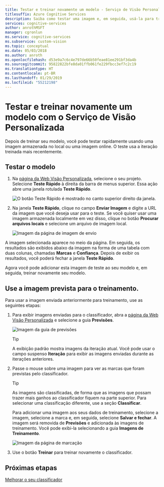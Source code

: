 ```yaml
---
title: Testar e treinar novamente um modelo - Serviço de Visão Personalizada
titlesuffix: Azure Cognitive Services
description: Saiba como testar uma imagem e, em seguida, usá-la para treinar novamente o modelo.
services: cognitive-services
author: anrothMSFT
manager: cgronlun
ms.service: cognitive-services
ms.subservice: custom-vision
ms.topic: conceptual
ms.date: 05/03/2018
ms.author: anroth
ms.openlocfilehash: d53e9a7c6c4e797de66b50feae81ee291bf3da4b
ms.sourcegitcommit: 95822822bfe8da01ffb061fe229fbcc3ef7c2c19
ms.translationtype: HT
ms.contentlocale: pt-BR
ms.lasthandoff: 01/29/2019
ms.locfileid: "55212198"
---
```

# <a name="test-and-retrain-a-model-with-custom-vision-service"></a>Testar e treinar novamente um modelo com o Serviço de Visão Personalizada

Depois de treinar seu modelo, você pode testar rapidamente usando uma imagem armazenada no local ou uma imagem online. O teste usa a iteração treinada mais recentemente.

## <a name="test-your-model"></a>Testar o modelo

1. Na [página da Web Visão Personalizada](https://customvision.ai), selecione o seu projeto. Selecione **Teste Rápido** à direita da barra de menus superior. Essa ação abre uma janela rotulada **Teste Rápido**.

    ![O botão Teste Rápido é mostrado no canto superior direito da janela.](./media/test-your-model/quick-test-button.png)

2. Na janela **Teste Rápido**, clique no campo **Enviar Imagem** e digite a URL da imagem que você deseja usar para o teste. Se você quiser usar uma imagem armazenada localmente em vez disso, clique no botão **Procurar arquivos locais** e selecione um arquivo de imagem local.

    ![Imagem da página de imagem de envio](./media/test-your-model/submit-image.png)

A imagem selecionada aparece no meio da página. Em seguida, os resultados são exibidos abaixo da imagem na forma de uma tabela com duas colunas, chamadas **Marcas** e **Confiança**. Depois de exibir os resultados, você poderá fechar a janela **Teste Rápido**.

Agora você pode adicionar esta imagem de teste ao seu modelo e, em seguida, treinar novamente seu modelo.

## <a name="use-the-predicted-image-for-training"></a>Use a imagem prevista para o treinamento.

Para usar a imagem enviada anteriormente para treinamento, use as seguintes etapas:

1. Para exibir imagens enviadas para o classificador, abra a [página da Web Visão Personalizada](https://customvision.ai) e selecione a guia __Previsões__.

    ![Imagem da guia de previsões](./media/test-your-model/predictions-tab.png)

    > [!TIP]
    > A exibição padrão mostra imagens da iteração atual. Você pode usar o campo suspenso __Iteração__ para exibir as imagens enviadas durante as iterações anteriores.

2. Passe o mouse sobre uma imagem para ver as marcas que foram previstas pelo classificador.

    > [!TIP]
    > As imagens são classificadas, de forma que as imagens que possam trazer mais ganhos ao classificador fiquem na parte superior. Para selecionar uma classificação diferente, use a seção __Classificar__.

    Para adicionar uma imagem aos seus dados de treinamento, selecione a imagem, selecione a marca e, em seguida, selecione __Salvar e fechar__. A imagem será removida de __Previsões__ e adicionada às imagens de treinamento. Você pode exibi-la selecionando a guia __Imagens de Treinamento__.

    ![Imagem da página de marcação](./media/test-your-model/tag-image.png)

3. Use o botão __Treinar__ para treinar novamente o classificador.

## <a name="next-steps"></a>Próximas etapas

[Melhorar o seu classificador](getting-started-improving-your-classifier.md)
